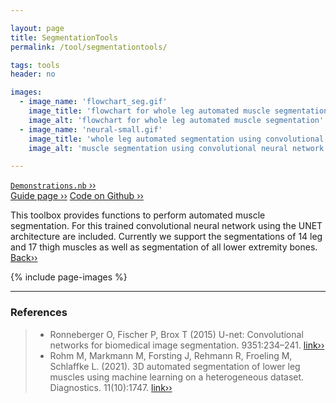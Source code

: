 ```yaml
---

layout: page
title: SegmentationTools
permalink: /tool/segmentationtools/

tags: tools
header: no

images:
  - image_name: 'flowchart_seg.gif'
    image_title: 'flowchart for whole leg automated muscle segmentation using convolutional neural network with the UNET architecture.'
    image_alt: 'flowchart for whole leg automated muscle segmentation'
  - image_name: 'neural-small.gif'
    image_title: 'whole leg automated segmentation using convolutional neural network with the UNET architecture.'
    image_alt: 'muscle segmentation using convolutional neural network'

---
```


[`Demonstrations.nb` ››](/doc/demo/) <br>
[Guide page ››](/assets/htmldoc/html/guide/{{page.title}})
[Code on Github ››](https://github.com/mfroeling/QMRITools/blob/master/QMRITools/Kernel/SegmentationTools.wl)

This toolbox provides functions to perform automated muscle segmentation.
For this trained convolutional neural network using the UNET architecture are included.
Currently we support the segmentations of 14 leg and 17 thigh muscles as well as
segmentation of all lower extremity bones. [Back››](/tool/)

{% include page-images %}

--------------------------------------------------------------------------

### References

> - Ronneberger O, Fischer P, Brox T (2015) U-net: Convolutional networks for biomedical image segmentation. 9351:234–241.
[link››](https://arxiv.org/abs/1505.04597)
> - Rohm M, Markmann M, Forsting J, Rehmann R, Froeling M, Schlaffke L. (2021). 3D automated segmentation of
lower leg muscles using machine learning on a heterogeneous dataset. Diagnostics. 11(10):1747. [link››](https://doi.org/10.3390/diagnostics11101747)
